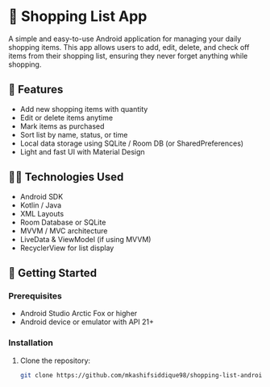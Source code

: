 # 🛒 Shopping List App

A simple and easy-to-use Android application for managing your daily shopping items. This app allows users to add, edit, delete, and check off items from their shopping list, ensuring they never forget anything while shopping.

## 📱 Features

- Add new shopping items with quantity
- Edit or delete items anytime
- Mark items as purchased
- Sort list by name, status, or time
- Local data storage using SQLite / Room DB (or SharedPreferences)
- Light and fast UI with Material Design

## 🧑‍💻 Technologies Used

- Android SDK
- Kotlin / Java
- XML Layouts
- Room Database or SQLite
- MVVM / MVC architecture
- LiveData & ViewModel (if using MVVM)
- RecyclerView for list display

## 🚀 Getting Started

### Prerequisites

- Android Studio Arctic Fox or higher
- Android device or emulator with API 21+

### Installation

1. Clone the repository:
   ```bash
   git clone https://github.com/mkashifsiddique98/shopping-list-android-app
